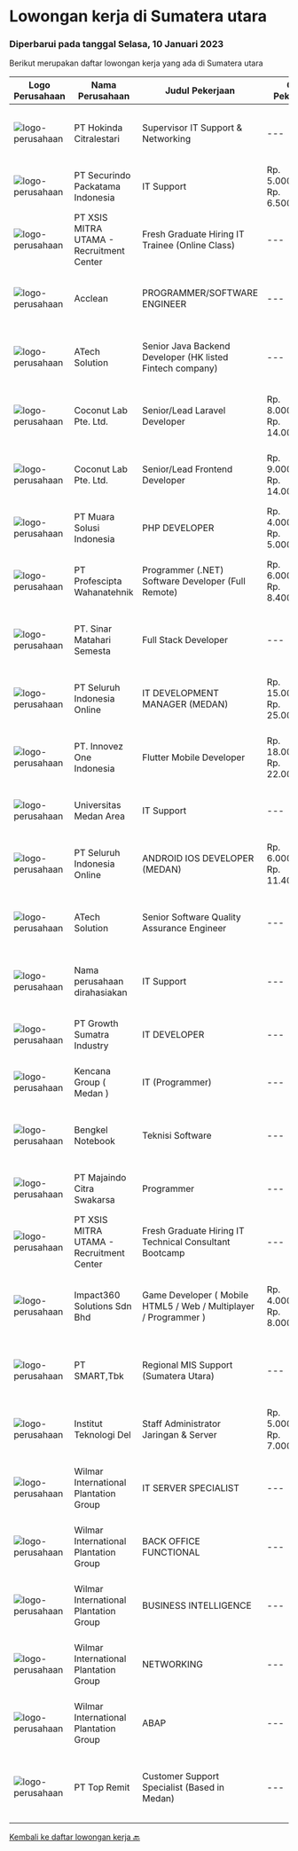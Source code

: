 
  # Lowongan kerja di Sumatera utara

  ### Diperbarui pada tanggal Selasa, 10 Januari 2023

  Berikut merupakan daftar lowongan kerja yang ada di Sumatera utara

  |Logo Perusahaan | Nama Perusahaan | Judul Pekerjaan | Gaji Pekerjaan | Lokasi | Deskripsi | Tanggal diunggah | Pranala |
  | -------------- | --------------- | --------------- | --------- | --------- | -------------- | ------- | ----------- |
  |![logo-perusahaan](https://image-service-cdn.seek.com.au/f6df63a3dae148ba7709007a29a2732eceb8e793/ee4dce1061f3f616224767ad58cb2fc751b8d2dc)|PT Hokinda Citralestari|Supervisor IT Support & Networking|---|Binjai|Memastikan data elektronik perusahaan aman Memastikan infrastruktur IT berjalan dengan baik Requirements: S1 Teknik Informatika / Sistem Informasi...|Jumat, 06 Januari 2023|https://www.jobstreet.co.id/id/job/supervisor-it-support-networking-4171223?token=0~bb9f1af5-aa2e-4f45-86cd-f38ef1a5ceb1&sectionRank=1&jobId=jobstreet-id-job-4171223|
|![logo-perusahaan](https://image-service-cdn.seek.com.au/54fe228d7d33dc3b6dc57f2cafea735c684846df/ee4dce1061f3f616224767ad58cb2fc751b8d2dc)|PT Securindo Packatama Indonesia|IT Support|Rp. 5.000.000-Rp. 6.500.000|Jakarta Raya|Pendidikan minimal D3 / S1 dengan IPK minimal 2,75. Memiliki pengalaman kerja minimal 6 bulan sebagai IT Staff. Menguasai jaringan LAN, WAN, VPN,...|Kamis, 05 Januari 2023|https://www.jobstreet.co.id/id/job/it-support-4170661?token=0~bb9f1af5-aa2e-4f45-86cd-f38ef1a5ceb1&sectionRank=2&jobId=jobstreet-id-job-4170661|
|![logo-perusahaan](https://image-service-cdn.seek.com.au/000a5b18c118c79ba2af2625d922fca29ab31cc9/ee4dce1061f3f616224767ad58cb2fc751b8d2dc)|PT XSIS MITRA UTAMA - Recruitment Center|Fresh Graduate Hiring IT Trainee (Online Class)|---|Jakarta Raya|What we offer you: Integrated Training Full Stack specialist in Java (online class training) Soft Skills Training. Real &amp; varied experiences (IT...|Jumat, 06 Januari 2023|https://www.jobstreet.co.id/id/job/fresh-graduate-hiring-it-trainee-online-class-4171088?token=0~bb9f1af5-aa2e-4f45-86cd-f38ef1a5ceb1&sectionRank=3&jobId=jobstreet-id-job-4171088|
|![logo-perusahaan](https://i.ibb.co/sqvTCh9/112815900-stock-vector-no-image-available-icon-flat-vector.webp)|Acclean|PROGRAMMER/SOFTWARE ENGINEER|---|Medan|Kami perusahaan yang bergerak di bidang jasa,Sedang membutuhkan: PROGRAMMER/SOFTWARE ENGINEER Kualifikasi : Usia minimal 18 tahun Minimal lulusan...|Jumat, 06 Januari 2023|https://www.jobstreet.co.id/id/job/programmer-software-engineer-4171491?token=0~bb9f1af5-aa2e-4f45-86cd-f38ef1a5ceb1&sectionRank=4&jobId=jobstreet-id-job-4171491|
|![logo-perusahaan](https://image-service-cdn.seek.com.au/01cd86444ba33e86855e0cce80ed2ebf9dcff3e2/ee4dce1061f3f616224767ad58cb2fc751b8d2dc)|ATech Solution|Senior Java Backend Developer (HK listed Fintech company)|---|Bali|Roles &amp; Responsibilities: Analyzing existing systems and business models Understanding software development lifecycle Translating client...|Minggu, 08 Januari 2023|https://www.jobstreet.co.id/id/job/senior-java-backend-developer-hk-listed-fintech-company-4162140?token=0~bb9f1af5-aa2e-4f45-86cd-f38ef1a5ceb1&sectionRank=5&jobId=jobstreet-id-job-4162140|
|![logo-perusahaan](https://i.ibb.co/sqvTCh9/112815900-stock-vector-no-image-available-icon-flat-vector.webp)|Coconut Lab Pte. Ltd.|Senior/Lead Laravel Developer|Rp. 8.000.000-Rp. 14.000.000|Bali|We are a boutique digital studio, fully remote working across Indonesia and Singapore. Everyone in our team is like family; teamwork is very important...|Jumat, 06 Januari 2023|https://www.jobstreet.co.id/id/job/senior-lead-laravel-developer-10316045/origin/sg?token=0~bb9f1af5-aa2e-4f45-86cd-f38ef1a5ceb1&sectionRank=6&jobId=jobstreet-sg-job-10316045|
|![logo-perusahaan](https://i.ibb.co/sqvTCh9/112815900-stock-vector-no-image-available-icon-flat-vector.webp)|Coconut Lab Pte. Ltd.|Senior/Lead Frontend Developer|Rp. 9.000.000-Rp. 14.000.000|Bali|We are a boutique digital studio, fully remote working across Indonesia and Singapore. Everyone in our team is like family; teamwork is very important...|Jumat, 06 Januari 2023|https://www.jobstreet.co.id/id/job/senior-lead-frontend-developer-10316046/origin/sg?token=0~bb9f1af5-aa2e-4f45-86cd-f38ef1a5ceb1&sectionRank=7&jobId=jobstreet-sg-job-10316046|
|![logo-perusahaan](https://image-service-cdn.seek.com.au/c771ad39b6830c31befd32793c58d0f7e8764715/ee4dce1061f3f616224767ad58cb2fc751b8d2dc)|PT Muara Solusi Indonesia|PHP DEVELOPER|Rp. 4.000.000-Rp. 5.000.000|Medan|Membuat modul PHP yang efisien, mudah dalam pengujiannya serta dapat digunakan secara berulang Menganalisis, meninjau, dan menulis ulang program...|Rabu, 04 Januari 2023|https://www.jobstreet.co.id/id/job/php-developer-4168235?token=0~bb9f1af5-aa2e-4f45-86cd-f38ef1a5ceb1&sectionRank=8&jobId=jobstreet-id-job-4168235|
|![logo-perusahaan](https://image-service-cdn.seek.com.au/4663f64cab4371d33d6297cc71eeb065c9b02be8/ee4dce1061f3f616224767ad58cb2fc751b8d2dc)|PT Profescipta Wahanatehnik|Programmer (.NET)  Software Developer (Full Remote)|Rp. 6.000.000-Rp. 8.400.000|Jawa Tengah|Responsibilities : Full Remote. Any candidates across Indonesia are welcome, Develop efficient code based on Functional requirements from business...|Rabu, 04 Januari 2023|https://www.jobstreet.co.id/id/job/programmer-.net-software-developer-full-remote-4168911?token=0~bb9f1af5-aa2e-4f45-86cd-f38ef1a5ceb1&sectionRank=9&jobId=jobstreet-id-job-4168911|
|![logo-perusahaan](https://i.ibb.co/sqvTCh9/112815900-stock-vector-no-image-available-icon-flat-vector.webp)|PT. Sinar Matahari Semesta|Full Stack Developer|---|Medan|Usia maksimal 30 tahun Pendidikan minimal S1 TI Pengalaman minimal 2 tahun di bidang programmer Menguasai Backend seperti : ASP.Net Core / Node.JS /...|Rabu, 04 Januari 2023|https://www.jobstreet.co.id/id/job/full-stack-developer-4156441?token=0~bb9f1af5-aa2e-4f45-86cd-f38ef1a5ceb1&sectionRank=10&jobId=jobstreet-id-job-4156441|
|![logo-perusahaan](https://image-service-cdn.seek.com.au/c768f0670f8f8212da7de609b6af9d0b2e5134cc/ee4dce1061f3f616224767ad58cb2fc751b8d2dc)|PT Seluruh Indonesia Online|IT DEVELOPMENT MANAGER (MEDAN)|Rp. 15.000.000-Rp. 25.000.000|Aceh|Memiliki pengalaman leadership sebagai Manager sebelumnya.Back End Engineer1. Memiliki pengalaman dalam membangun RESTful APIs2. Menguasai bahasa...|Sabtu, 31 Desember 2022|https://www.jobstreet.co.id/id/job/it-development-manager-medan-4146572?token=0~bb9f1af5-aa2e-4f45-86cd-f38ef1a5ceb1&sectionRank=11&jobId=jobstreet-id-job-4146572|
|![logo-perusahaan](https://image-service-cdn.seek.com.au/5ac1ce894c015b4831ba1d1458ad5a1b4e630a93/ee4dce1061f3f616224767ad58cb2fc751b8d2dc)|PT. Innovez One Indonesia|Flutter Mobile Developer|Rp. 18.000.000-Rp. 22.000.000|Bali|We are seeking a Flutter developerResponsibilities Design and Build sophisticated and highly scalable apps using Flutter. Build custom packages in...|Jumat, 06 Januari 2023|https://www.jobstreet.co.id/id/job/flutter-mobile-developer-4171033?token=0~bb9f1af5-aa2e-4f45-86cd-f38ef1a5ceb1&sectionRank=12&jobId=jobstreet-id-job-4171033|
|![logo-perusahaan](https://image-service-cdn.seek.com.au/3bd45cdf04e6884cc833beef37d6c840da29f411/ee4dce1061f3f616224767ad58cb2fc751b8d2dc)|Universitas Medan Area|IT Support|---|Medan|Kualifikasi Pendidikan Sarjana (S1) yang terakreditasi oleh BAN-PT Minimal B. IPK Minimal 3,3 lulusan PTS dan 3.00 lulusan PTN (skala 4). Usia...|Kamis, 29 Desember 2022|https://www.jobstreet.co.id/id/job/it-support-4160813?token=0~bb9f1af5-aa2e-4f45-86cd-f38ef1a5ceb1&sectionRank=13&jobId=jobstreet-id-job-4160813|
|![logo-perusahaan](https://image-service-cdn.seek.com.au/c768f0670f8f8212da7de609b6af9d0b2e5134cc/ee4dce1061f3f616224767ad58cb2fc751b8d2dc)|PT Seluruh Indonesia Online|ANDROID IOS DEVELOPER (MEDAN)|Rp. 6.000.000-Rp. 11.400.000|Aceh|Semua programmer boleh melamar termasuk junior dan seniorAndroid IOS developer yang berpengalaman di butuhkan untuk di MedanBack End Engineer / front...|Minggu, 01 Januari 2023|https://www.jobstreet.co.id/id/job/android-ios-developer-medan-4163183?token=0~bb9f1af5-aa2e-4f45-86cd-f38ef1a5ceb1&sectionRank=14&jobId=jobstreet-id-job-4163183|
|![logo-perusahaan](https://image-service-cdn.seek.com.au/01cd86444ba33e86855e0cce80ed2ebf9dcff3e2/ee4dce1061f3f616224767ad58cb2fc751b8d2dc)|ATech Solution|Senior Software Quality Assurance Engineer|---|Bali|Requirements:What you need to have :* Min. 4 years of active software QA experience.* Strong knowledge of software QA methodologies, tools, and...|Kamis, 29 Desember 2022|https://www.jobstreet.co.id/id/job/senior-software-quality-assurance-engineer-4144178?token=0~bb9f1af5-aa2e-4f45-86cd-f38ef1a5ceb1&sectionRank=15&jobId=jobstreet-id-job-4144178|
|![logo-perusahaan](https://i.ibb.co/sqvTCh9/112815900-stock-vector-no-image-available-icon-flat-vector.webp)|Nama perusahaan dirahasiakan|IT Support|---|Jawa Timur|Usia maksimal 35 tahun Pendidikan minimal S1 segala jurusan Minimal memiliki 1 tahun pengalaman kerja di bidang yang sama  Mempunyai pengetahuan dan...|Jumat, 23 Desember 2022|https://www.jobstreet.co.id/id/job/it-support-4154562?token=0~bb9f1af5-aa2e-4f45-86cd-f38ef1a5ceb1&sectionRank=16&jobId=jobstreet-id-job-4154562|
|![logo-perusahaan](https://image-service-cdn.seek.com.au/ed61610f826df912ba1cbf74148e379a2197a637/ee4dce1061f3f616224767ad58cb2fc751b8d2dc)|PT Growth Sumatra Industry|IT DEVELOPER|---|Sumatera Utara|GROW WITH US !Jadilah IT Developer di Growth Steel Group hanya jika Anda: Kreatif, inovatif dan selalu mengikuti tren terbaru di bidang IT Memiliki...|Sabtu, 24 Desember 2022|https://www.jobstreet.co.id/id/job/it-developer-4145691?token=0~bb9f1af5-aa2e-4f45-86cd-f38ef1a5ceb1&sectionRank=17&jobId=jobstreet-id-job-4145691|
|![logo-perusahaan](https://image-service-cdn.seek.com.au/73fd6468c2c134dea092b378921eb505b34c1e5a/ee4dce1061f3f616224767ad58cb2fc751b8d2dc)|Kencana Group ( Medan )|IT (Programmer)|---|Sumatera Utara|Usia minimal 22 tahun – 35 tahun  S1 jurusan Teknik Informatika (TI)  Memiliki pengalaman kerja minimal 2 tahun  Memahami pengaturan Jaringan,...|Kamis, 22 Desember 2022|https://www.jobstreet.co.id/id/job/it-programmer-4142519?token=0~bb9f1af5-aa2e-4f45-86cd-f38ef1a5ceb1&sectionRank=18&jobId=jobstreet-id-job-4142519|
|![logo-perusahaan](https://i.ibb.co/sqvTCh9/112815900-stock-vector-no-image-available-icon-flat-vector.webp)|Bengkel Notebook|Teknisi Software|---|Medan|Tanggung Jawab Pekerjaan: Melakukan pemantauan terhadap perangkat serta maintenance yang bersifat preventif seperti update patch Operating System dan...|Rabu, 28 Desember 2022|https://www.jobstreet.co.id/id/job/teknisi-software-4160332?token=0~bb9f1af5-aa2e-4f45-86cd-f38ef1a5ceb1&sectionRank=19&jobId=jobstreet-id-job-4160332|
|![logo-perusahaan](https://image-service-cdn.seek.com.au/836d91c5e26cfafc2a1856faa38cabe7e2e75bfc/ee4dce1061f3f616224767ad58cb2fc751b8d2dc)|PT Majaindo Citra Swakarsa|Programmer|---|Medan|Dibutuhkan Segera :’Programmer”Tugas dan Tanggung Jawab:•     Berkoordinasi dengan IT Manager•     Mengembangkan dan mengelola aplikasi...|Jumat, 23 Desember 2022|https://www.jobstreet.co.id/id/job/programmer-4143653?token=0~bb9f1af5-aa2e-4f45-86cd-f38ef1a5ceb1&sectionRank=20&jobId=jobstreet-id-job-4143653|
|![logo-perusahaan](https://image-service-cdn.seek.com.au/fa12dd378bd230f83b9ccd636b4121ebbb347455/ee4dce1061f3f616224767ad58cb2fc751b8d2dc)|PT XSIS MITRA UTAMA - Recruitment Center|Fresh Graduate Hiring IT Technical Consultant Bootcamp|---|Jakarta Raya|What we offer you: Integrated Training Full Stack specialist in Java/.Net/Quality Assurance Soft Skills Training. Real &amp; varied experiences (IT...|Jumat, 23 Desember 2022|https://www.jobstreet.co.id/id/job/fresh-graduate-hiring-it-technical-consultant-bootcamp-4155431?token=0~bb9f1af5-aa2e-4f45-86cd-f38ef1a5ceb1&sectionRank=21&jobId=jobstreet-id-job-4155431|
|![logo-perusahaan](https://image-service-cdn.seek.com.au/f3e505b4d9da682a6f4f311bd59ccfe97c6d80cd/ee4dce1061f3f616224767ad58cb2fc751b8d2dc)|Impact360 Solutions Sdn Bhd|Game Developer ( Mobile HTML5 / Web / Multiplayer / Programmer )|Rp. 4.000.000-Rp. 8.000.000|Aceh|We are hiring remote HTML5 game developers from all parts of Indonesia. If you have real experience building HTML5 games or applications, you're...|Senin, 19 Desember 2022|https://www.jobstreet.co.id/id/job/game-developer-mobile-html5-web-multiplayer-programmer-5217617/origin/my?token=0~bb9f1af5-aa2e-4f45-86cd-f38ef1a5ceb1&sectionRank=22&jobId=jobstreet-my-job-5217617|
|![logo-perusahaan](https://image-service-cdn.seek.com.au/e0f2789e04f1707f717e820cb0fceb109a953b16/ee4dce1061f3f616224767ad58cb2fc751b8d2dc)|PT SMART,Tbk|Regional MIS Support (Sumatera Utara)|---|Sumatera Utara|Job Description:  Provides customer support services to internal and external customers. Applies working knowledge of day to day operating environment...|Senin, 12 Desember 2022|https://www.jobstreet.co.id/id/job/regional-mis-support-sumatera-utara-4139694?token=0~bb9f1af5-aa2e-4f45-86cd-f38ef1a5ceb1&sectionRank=23&jobId=jobstreet-id-job-4139694|
|![logo-perusahaan](https://image-service-cdn.seek.com.au/cdabba847e386bdb32086ced6c46fc20e23ed541/ee4dce1061f3f616224767ad58cb2fc751b8d2dc)|Institut Teknologi Del|Staff Administrator Jaringan & Server|Rp. 5.000.000-Rp. 7.000.000|Sumatera Utara|KUALIFIKASI Gelar sarjana di bidang Ilmu Komputer, Teknologi Informasi atau bidang lainnya dengan pengalaman kerja dalam pengelolaan dan pemeliharaan...|Senin, 12 Desember 2022|https://www.jobstreet.co.id/id/job/staff-administrator-jaringan-server-4140345?token=0~bb9f1af5-aa2e-4f45-86cd-f38ef1a5ceb1&sectionRank=24&jobId=jobstreet-id-job-4140345|
|![logo-perusahaan](https://image-service-cdn.seek.com.au/5683be4817b674e99653d054bb367590069452e8/ee4dce1061f3f616224767ad58cb2fc751b8d2dc)|Wilmar International Plantation Group|IT SERVER SPECIALIST|---|Medan|Setup &amp; Troubleshoot Server-server (Windows/Linux) &amp; Homedisk setup server Virtual Machine (VMWare) Setup &amp; troubleshoot Network Access...|Senin, 09 Januari 2023|https://www.jobstreet.co.id/id/job/it-server-specialist-1034197399?token=0~bb9f1af5-aa2e-4f45-86cd-f38ef1a5ceb1&sectionRank=25&jobId=jobstreet-id-job-1034197399|
|![logo-perusahaan](https://image-service-cdn.seek.com.au/5683be4817b674e99653d054bb367590069452e8/ee4dce1061f3f616224767ad58cb2fc751b8d2dc)|Wilmar International Plantation Group|BACK OFFICE FUNCTIONAL|---|Medan|To identify client needs and business process to be able to provide excellent solution and consultancy services Responsible for transforming business...|Senin, 09 Januari 2023|https://www.jobstreet.co.id/id/job/back-office-functional-1034209562?token=0~bb9f1af5-aa2e-4f45-86cd-f38ef1a5ceb1&sectionRank=26&jobId=jobstreet-id-job-1034209562|
|![logo-perusahaan](https://image-service-cdn.seek.com.au/5683be4817b674e99653d054bb367590069452e8/ee4dce1061f3f616224767ad58cb2fc751b8d2dc)|Wilmar International Plantation Group|BUSINESS INTELLIGENCE|---|Medan|Responsibilities Analyze, design and build reports/dashboards using BI tools. Maintain and support data analytics platforms (e.g. SAP BOBJ, Tableau)...|Senin, 09 Januari 2023|https://www.jobstreet.co.id/id/job/business-intelligence-1034094110?token=0~bb9f1af5-aa2e-4f45-86cd-f38ef1a5ceb1&sectionRank=27&jobId=jobstreet-id-job-1034094110|
|![logo-perusahaan](https://image-service-cdn.seek.com.au/5683be4817b674e99653d054bb367590069452e8/ee4dce1061f3f616224767ad58cb2fc751b8d2dc)|Wilmar International Plantation Group|NETWORKING|---|Medan|Analyze system functions and failures to isolate and define problem areas. Monitor the reachability of all connections within the network adhering to...|Senin, 09 Januari 2023|https://www.jobstreet.co.id/id/job/networking-1034112023?token=0~bb9f1af5-aa2e-4f45-86cd-f38ef1a5ceb1&sectionRank=28&jobId=jobstreet-id-job-1034112023|
|![logo-perusahaan](https://image-service-cdn.seek.com.au/5683be4817b674e99653d054bb367590069452e8/ee4dce1061f3f616224767ad58cb2fc751b8d2dc)|Wilmar International Plantation Group|ABAP|---|Medan|Identify &amp; developed application base on predefined business requirements Designs, custom develops, codes, and test complex programs &amp;...|Senin, 09 Januari 2023|https://www.jobstreet.co.id/id/job/abap-1034267382?token=0~bb9f1af5-aa2e-4f45-86cd-f38ef1a5ceb1&sectionRank=29&jobId=jobstreet-id-job-1034267382|
|![logo-perusahaan](https://image-service-cdn.seek.com.au/273c82d8c0f0dbf06fb836e6d9226c2ad0f11cb2/ee4dce1061f3f616224767ad58cb2fc751b8d2dc)|PT Top Remit|Customer Support Specialist (Based in Medan)|---|Medan|Job description &amp; requirementsRequirements: Willing to stay and work in site in Medan Excellent communication skills, organized and strong...|Senin, 09 Januari 2023|https://www.jobstreet.co.id/id/job/customer-support-specialist-based-in-medan-1034267640?token=0~bb9f1af5-aa2e-4f45-86cd-f38ef1a5ceb1&sectionRank=30&jobId=jobstreet-id-job-1034267640|


  [Kembali ke daftar lowongan kerja 🔙](../README.md#daftar-lowongan-kerja)
  